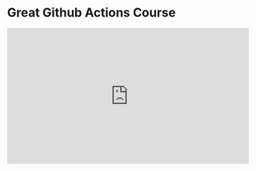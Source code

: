 <h1> Great Github Actions Course </h1>

<iframe width="560" height="315" src="https://www.youtube.com/embed/R8_veQiYBjI?si=GmfVYmSxCAZ1STtO" title="YouTube video player" frameborder="0" allow="accelerometer; autoplay; clipboard-write; encrypted-media; gyroscope; picture-in-picture; web-share" allowfullscreen></iframe>
